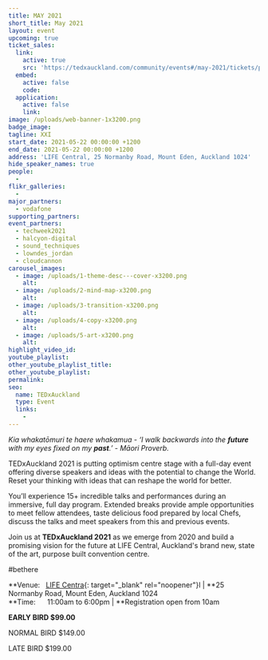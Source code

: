```yaml
---
title: MAY 2021
short_title: May 2021
layout: event
upcoming: true
ticket_sales:
  link:
    active: true
    src: 'https://tedxauckland.com/community/events#/may-2021/tickets/purchase'
  embed:
    active: false
    code:
  application:
    active: false
    link:
image: /uploads/web-banner-1x3200.png
badge_image:
tagline: XXI
start_date: 2021-05-22 00:00:00 +1200
end_date: 2021-05-22 00:00:00 +1200
address: 'LIFE Central, 25 Normanby Road, Mount Eden, Auckland 1024'
hide_speaker_names: true
people:
  -
flikr_galleries:
  -
major_partners:
  - vodafone
supporting_partners:
event_partners:
  - techweek2021
  - halcyon-digital
  - sound_techniques
  - lowndes_jordan
  - cloudcannon
carousel_images:
  - image: /uploads/1-theme-desc---cover-x3200.png
    alt:
  - image: /uploads/2-mind-map-x3200.png
    alt:
  - image: /uploads/3-transition-x3200.png
    alt:
  - image: /uploads/4-copy-x3200.png
    alt:
  - image: /uploads/5-art-x3200.png
    alt:
highlight_video_id:
youtube_playlist:
other_youtube_playlist_title:
other_youtube_playlist:
permalink:
seo:
  name: TEDxAuckland
  type: Event
  links:
    -
---
```


*Kia whakatōmuri te haere whakamua - ‘I walk backwards into the **future** with my eyes fixed on my **past**.’ - Māori Proverb.*

TEDxAuckland 2021 is putting optimism centre stage with a full-day event offering diverse speakers and ideas with the potential to change the World. Reset your thinking with ideas that can reshape the world for better.

You’ll experience 15+ incredible talks and performances during an immersive, full day program. Extended breaks provide ample opportunities to meet fellow attendees, taste delicious food prepared by local Chefs, discuss the talks and meet speakers from this and previous events.

Join us at **TEDxAuckland 2021** as we emerge from 2020 and build a promising vision for the future at LIFE Central, Auckland's brand new, state of the art, purpose built convention centre.

\#bethere

**Venue:&nbsp; &nbsp;[LIFE Centra](https://lifenz.org/life-central/){: target="_blank" rel="noopener"}l \|&nbsp;**25 Normanby Road, Mount Eden, Auckland 1024<br>**Time:&nbsp; &nbsp; &nbsp; 11:00am to 6:00pm \|&nbsp;**Registration open from 10am

**EARLY BIRD $99.00**

NORMAL BIRD $149.00

LATE BIRD $199.00
